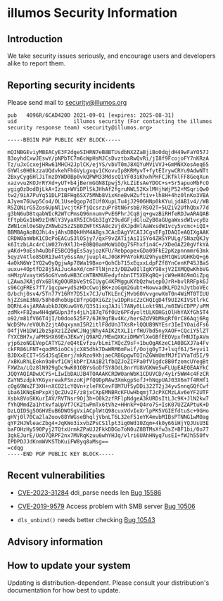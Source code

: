 # illumos Security Information

## Introduction

We take security issues seriously, and encourage users and developers alike
to report them.

## Reporting security incidents

Please send mail to [security@illumos.org](mailto:security@illumos.org)

```
pub   4096R/6CAD420D 2021-09-01 [expires: 2025-08-31]
uid                  illumos security (For contacting the illumos security response team) <security@illumos.org>

-----BEGIN PGP PUBLIC KEY BLOCK-----

mQINBGEviyMBEACyE3F2dgeSIHRN7eB8BTUsdbNX2ZaBjiBo0dqjdH49wFaYO57J
B3oyhdCxwJEswY/pNPbTC7m6cWpHsMJCsDvztbxRwQvRi/jI8f9FcojoFY7nKRzA
Tz/uJxCcxejHRw61MHCH2JplCK/ejYS/vbVT0mJ8XQYuMViVVJ+GmMNXXosAeq65
GYWls0H0kzzaUQdvkehFhGVyLgxqv1CKovvIp8KRMyvT+fytEIrywCRYu9AdwNTt
2BxyCyg6HlJiTmzDYWD0Bp0vkQPWM33MdscQ1YF03iKhxhPHFCJKfklFF8GeqXun
xazvvu2KOJrRYXd+yUT+b4jBermGGN8Ipwj5/kLZiEsAeYDOC+s+Sr5apuoMbFcO
ygig0zDodBjLkA+Izsq+WViDPlSkJHhAf2fgruNWL52KxlMHjhWjP52+MSqriQw0
tw2/9iA7PuYq51DLPIBFHg6SX75MNb8VixKneBvHZuftiv+lh8H+4hz0lnKo3VBA
AJyem76Uwp5Co4/OL1UseQgop7dIUf0XupLTu4jJ2906HNp0kKYuLjdAB1v4//WB
RSZQNirG5Zos6UpNl1vcjtKFfjQcsrzuPr8tN6rsbB/RSO2T+5UZiV2UfhQbx77d
g3bN6uD8tqabWIcR2WTcPmsQ96nnumvPvE6PhrJCq8jq+gwzBiRHfeRDJwARAQAB
tFtpbGx1bW9zIHNlY3VyaXR5IChGb3IgY29udGFjdGluZyB0aGUgaWxsdW1vcyBz
ZWN1cml0eSByZXNwb25zZSB0ZWFtKSA8c2VjdXJpdHlAaWxsdW1vcy5vcmc+iQI+
BBMBAgAoBQJhL4sjAhsDBQkHhM4ABgsJCAcDAgYVCAIJCgsEFgIDAQIeAQIXgAAK
CRDW0anWbK1CDcPoEACuS3lOSjy7/qxF9vZATijAsI1SYo4ZHSYPULg/SNazQKJy
k6ItzbLAc4rCiW027n9XlJb+E0BQ0amMoWiOQg7SFhxfin4C+/XDeOAZ20gVfkYA
yAKd+9oEsh4uDbFE5BCQ9gEs5ayjozKFU/RebpopexGDa09FkE2pKzpnnmmr63mk
5qyzV4tlo85DR13w4ty6ssAm/juupl4LJ0GKPPAYokRUZ9hyuEMtQWiUGHKbQ+g6
4aOkN6WrIYQ2w0yQgjwAp78Wa19Bxo+QohCb715xEqxxLdpFZf8YnCenKP45JBaS
uuxu+4OptfD28j5AiJucAoXd/cmFTlNjnz3/DBZw0IlIgKY98xjV2IXMQQwKhbVG
nHMzpVvaytWS6oGYvm6vHB3CcWTBKMUEedyfnbnIT5XEKqBQ+jcW9eH8G9mOiZpq
LZAwaJKAjdYx6BlKg0OURbVeStGIUygC4KPMgguKYbQzhwiep0JrR+bvlRRFpk6J
s96CgFREs7fT/1gcpw+ydSzHDcCwojBK+zoGqm2Gubt+NowvadKLFD2nJytboVEc
O/bchj0sv4/5Tn77Y16RY7D51x7CJ/uTKLEnCjMvb60VvvgnwXmT0n4WiMT0TIUU
hjZZsmE3N8/58h0dhobUpCBfrpGQXiGZzjw1DpRscZzCHQIgD4f9UI2KIVStlrkC
DQRhL4sjARAAubkDJQKuwGY6/Q3S1ixqJAJil7ANy0LLokt9NL/m0IWiCDPP/uPM
zdMk+F82aw4H4qWGUpn3fs4jLh187q76f0Uz6PFdyoltULK0HGiOlHhYAXfGh5T4
o92/m81fV66T4jI/b0doo525F7/6JK9gfBv4Kc/herGZdV9bMkgRf0rC86Aqj6Rg
WcDSMv/eV0Uh2zjtA0qxynmI5R2itlF8dUn3TXsR+lQQUB9NYEsr3IeIYOaidFs6
O4fjVH1DW12bz5pXz1ZZeWCJNgjNhy4AIK2tXLIirfHU7bd5nyXAOF+CQciY5lZT
fYXCBH7x/aPMSHX69EnJEKwYjQ9AM2/MEmQXKziDMWYlXeGBfEEOVpxfHNJIpAVm
yjp6zoNGEVepCATYG2/eQ4tEvfzu/bLmiTXQcZ9sF+1buOgAKzeC1A0BGXJ7a4Fv
ckFR86LFNT+qodM5ioOCsjcX85dhk7DwWRM6mFwif/Oojg0yTJ+lsqf61/5+yvi1
BJDXxECIT+5SdJSq5Emrj/mkRzo9XhjaeCRBGpgwTOInZGWmUmfMJfIVYaTd5I/9
/xBKuRhLEokn9a0vf1CWjkbPrIXAiB2lfbQZJoZIFPa0fV1gdc8B0fzemcUYegBt
FXW2a/LQz8lN929gDc9wK01OBYsGoDfSY8OdL8nrYU8VGKWe5wFLUpEAEQEAAYkC
JQQYAQIADwUCYS+LIwIbDAUJB4TOAAAKCRDW0anWbK1CDUVCD/4y1r5WW4c4FzCR
ZaYN5zdpkYKGyxreakFSnzoKjPfQ9DpRAw3XmkgpSofJ+hNqpUAJ03X6m7f4RHf1
cOg69WxZF3XH+nXCO21cYQVn+zleFKCevF8M7UfSyDDi322T2j34yvSnnqGQfCwf
iba61KNqEmPxpXjQcZUv2F/z8jxCXpEMNBRcKFUwHbqmjTJcPXCMzLAv6eYF2UTF
Xsbk8VoSKKurIAV/RVTNsr9Oj3h+O0k2zfRFlpNdgeA3kURDsItLJc9K+JlN2kw7
fYhQMmdZa1htkvfaUpVf7CK2twPmTx6tVhz+HHnkP+Q4ro7S+IsK07UZZAPtuK+D
DzLQIDSg5OGHVEuB6DWOSgVxiACplWtQ98cuxVdvIeXrlpPK5VGIEfdtuSc+9GHo
gHVj0l70Ca2la2oov88YWGseBhqljVbnLT6L32eF51eYK4mvbMIBsPTNNG1wM0ag
qYF2HJWleacZbg4+JqKWo3ixvbZPsCS1lpt3ig0Wd10Zqm+4k0y66iHjYQJUsU3E
baFOHzHy590Pyj2TQtxUrmkZPaUJ2FkkDDGo7oN0uZ8BTMsXfw3sZ+BF1bi/0o77
3gkEJurE/UoO7QRPF2nx7MVRqKzuu6whYHJq/vlri6UAhHNyq7usEI+fWJh550fv
IPDPDJJdKnmWVKSTbKuiFW8yq8aMsg==
=cdqg
-----END PGP PUBLIC KEY BLOCK-----

```

## Recent vulnerabilities

-
  [CVE-2023-31284](https://nvd.nist.gov/vuln/detail/CVE-2023-31284)
  ddi_parse needs len [Bug
  15586](https://illumos.org/issues/15586)

-
  [CVE-2019-9579](https://cve.mitre.org/cgi-bin/cvename.cgi?name=CVE-2019-9579)
  Access problem with SMB server [Bug
  10506](https://illumos.org/issues/10506)

- `dls_unbind()` needs better checking [Bug
  10543](https://illumos.org/issues/10543)

## Advisory information

## How to update your system

Updating is distribution-dependent.  Please consult your distribution's
documentation for how best to update.
